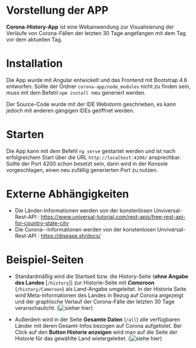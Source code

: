 # Vorstellung der APP

**Corona-History-App** ist eine Webanwendung zur Visualisierung der Verläufe von Corona-Fällen der letzten 30 Tage angefangen mit dem Tag vor dem aktuellen Tag.

# Installation

Die App wurde mit Angular  entwickelt und das Frontend mit Bootstrap 4.6 entworfen.
Sollte der Ordner `corona-app/node_modules` nicht zu finden sein, muss mit dem Befehl `npm install `neu generiert werden.

Der Source-Code wurde mit der IDE Webstorm geschrieben, es kann jedoch mit anderen gängigen IDEs geöffnet werden.

# Starten
Die App kann mit dem Befehl `ng serve` gestartet werden und ist nach erfolgreichem Start über die URL   `http://localhost:4200/`  ansprechbar.
Sollte der Port 4200 schon besetzt sein, dann wird in der Konsole vorgeschlagen, einen neu zufällig generierten Port zu nutzen.


# Externe Abhängigkeiten
- Die Länder-Informationen werden von der konstenlosen Unviversal-Rest-API : https://www.universal-tutorial.com/rest-apis/free-rest-api-for-country-state-city
- Die Corona--Informationen werden von der konstenlosen Unviversal-Rest-API : https://disease.sh/docs/

# Beispiel-Seiten


- Standardmäßig wird die Startseit bzw. die History-Seite (**ohne Angabe des Landes** [`/history`]) zur Historie-Seite mit **_Cameroon_** (`/history/Cameroon`) als Land-Angabe umgeleitet.
In der Historie Seite wird Meta-Informationen des Landes in Bezug auf Corona angezeigt und der graphische Verlauf der Corona-Fälle der letzten 30 Tage veranschaulicht. (![sieher hier](https://git.thm.de/dlns50/swtp_vorleistung/-/blob/da8e5517fc0b247a323a86095608c50e435d39c0/corona%20historie%20app%20images/startseite%20cmr.PNG?raw=true))

- Außerdem wird in der Seite **Gesamte Daten** (`/all`) alle verfügbaren Länder mit deren Gesamt-Infos bezogen auf Corona aufgelistet. 
Bei Click auf den **Button Historie anzeigen** wird man auf die Seite der Historie für das gewählte Land wietergeleitet. (![siehe hier](https://git.thm.de/dlns50/swtp_vorleistung/-/blob/da8e5517fc0b247a323a86095608c50e435d39c0/corona%20historie%20app%20images/l%C3%A4nder.PNG?raw=true))
